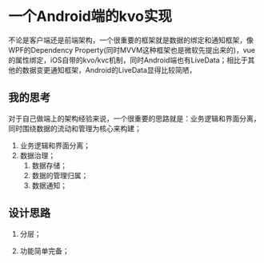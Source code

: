 # 一个Android端的kvo实现

不论是客户端还是前端架构，一个很重要的框架就是数据的绑定和通知框架，像WPF的Dependency Property(同时MVVM这种框架也是微软先提出来的)，vue的属性绑定，iOS自带的kvo/kvc机制，同时Android端也有LiveData；相比于其他的数据变更通知框架，Android的LiveData显得比较简陋，


## 我的思考
对于自己做端上的架构经验来说，一个很重要的思路就是：业务逻辑和界面分离，同时围绕数据的流动和管理为核心来构建；

1. 业务逻辑和界面分离；
2. 数据治理；
    1. 数据存储；
    2. 数据的管理归属；
    3. 数据通知；

## 设计思路
1. 分层；

2. 功能简单完备；
